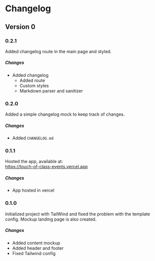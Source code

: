 # Changelog

## Version 0

### 0.2.1

Added changelog route in the main page and styled.

##### Changes

- Added changelog
  - Added route
  - Custom styles
  - Markdown parser and sanitizer

### 0.2.0
   
Added a simple changelog mock to keep track of changes.

##### Changes

- Added `CHANGELOG.md`

### 0.1.1

Hosted the app, available at: <br>
https://touch-of-class-events.vercel.app

##### Changes

- App hosted in vercel

### 0.1.0

Initialized project with TailWind and fixed the problem with the template config. Mockup landing page is also created.

##### Changes

- Added content mockup
- Added header and footer
- Fixed Tailwind config
